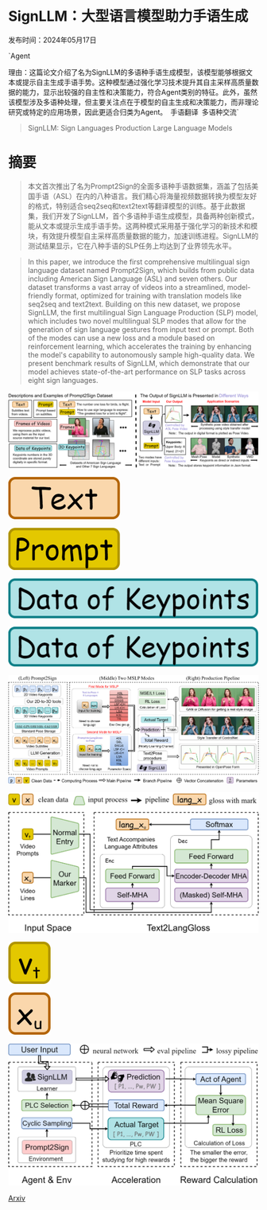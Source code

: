 # SignLLM：大型语言模型助力手语生成

发布时间：2024年05月17日

`Agent

理由：这篇论文介绍了名为SignLLM的多语种手语生成模型，该模型能够根据文本或提示自主生成手语手势。这种模型通过强化学习技术提升其自主采样高质量数据的能力，显示出较强的自主性和决策能力，符合Agent类别的特征。此外，虽然该模型涉及多语种处理，但主要关注点在于模型的自主生成和决策能力，而非理论研究或特定的应用场景，因此更适合归类为Agent。` `手语翻译` `多语种交流`

> SignLLM: Sign Languages Production Large Language Models

# 摘要

> 本文首次推出了名为Prompt2Sign的全面多语种手语数据集，涵盖了包括美国手语（ASL）在内的八种语言。我们精心将海量视频数据转换为模型友好的格式，特别适合seq2seq和text2text等翻译模型的训练。基于此数据集，我们开发了SignLLM，首个多语种手语生成模型，具备两种创新模式，能从文本或提示生成手语手势。这两种模式采用基于强化学习的新技术和模块，有效提升模型自主采样高质量数据的能力，加速训练进程。SignLLM的测试结果显示，它在八种手语的SLP任务上均达到了业界领先水平。

> In this paper, we introduce the first comprehensive multilingual sign language dataset named Prompt2Sign, which builds from public data including American Sign Language (ASL) and seven others. Our dataset transforms a vast array of videos into a streamlined, model-friendly format, optimized for training with translation models like seq2seq and text2text. Building on this new dataset, we propose SignLLM, the first multilingual Sign Language Production (SLP) model, which includes two novel multilingual SLP modes that allow for the generation of sign language gestures from input text or prompt. Both of the modes can use a new loss and a module based on reinforcement learning, which accelerates the training by enhancing the model's capability to autonomously sample high-quality data. We present benchmark results of SignLLM, which demonstrate that our model achieves state-of-the-art performance on SLP tasks across eight sign languages.

![SignLLM：大型语言模型助力手语生成](../../../paper_images/2405.10718/cover_v5.drawio.png)

![SignLLM：大型语言模型助力手语生成](../../../paper_images/2405.10718/Text.drawio.png)

![SignLLM：大型语言模型助力手语生成](../../../paper_images/2405.10718/Prompt.drawio.png)

![SignLLM：大型语言模型助力手语生成](../../../paper_images/2405.10718/data_key.drawio.png)

![SignLLM：大型语言模型助力手语生成](../../../paper_images/2405.10718/data_key.drawio.png)

![SignLLM：大型语言模型助力手语生成](../../../paper_images/2405.10718/method_v3.drawio.png)

![SignLLM：大型语言模型助力手语生成](../../../paper_images/2405.10718/prompt2langgloss.drawio.png)

![SignLLM：大型语言模型助力手语生成](../../../paper_images/2405.10718/v.drawio.png)

![SignLLM：大型语言模型助力手语生成](../../../paper_images/2405.10718/x.drawio.png)

![SignLLM：大型语言模型助力手语生成](../../../paper_images/2405.10718/RL.drawio.png)

[Arxiv](https://arxiv.org/abs/2405.10718)